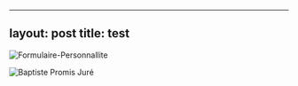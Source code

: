 
---
layout: post
title: test
---


![Formulaire-Personnallite]({{site.url}}/beautiful-jekyll/assets/img/posts/220202-airaction1-testpersonnalite/formulaire-personnallite.gif)

![Baptiste Promis Juré]({{site.url}}/beautiful-jekyll/assets/img/page-clients/baptiste-pj.png )
